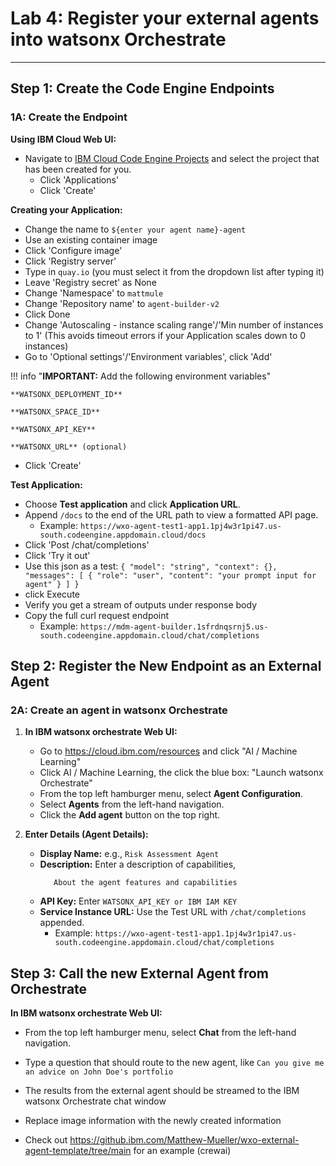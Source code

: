 # Lab 4: Register your external agents into watsonx Orchestrate 
---
## Step 1: Create the Code Engine Endpoints

### 1A: Create the Endpoint

**Using IBM Cloud Web UI:**

* Navigate to [IBM Cloud Code Engine Projects](https://cloud.ibm.com/containers/serverless/projects) and select the project that has been created for you.
   - Click 'Applications'
   - Click 'Create'

 **Creating your Application:**

   - Change the name to `${enter your agent name}-agent`
   - Use an existing container image
   - Click 'Configure image'
   - Click 'Registry server'
   - Type in `quay.io` (you must select it from the dropdown list after typing it)
   - Leave 'Registry secret' as None
   - Change 'Namespace' to `mattmule`
   - Change 'Repository name' to `agent-builder-v2`
   - Click Done
   - Change 'Autoscaling - instance scaling range'/'Min number of instances to 1' (This avoids timeout errors if your Application scales down to 0 instances)
   - Go to 'Optional settings'/'Environment variables', click 'Add'

!!! info "**IMPORTANT:** Add the following environment variables"
  
    **WATSONX_DEPLOYMENT_ID**

    **WATSONX_SPACE_ID**

    **WATSONX_API_KEY**

    **WATSONX_URL** (optional)

   - Click 'Create'

**Test Application:**

   - Choose **Test application** and click **Application URL**.
   - Append `/docs` to the end of the URL path to view a formatted API page.
     - Example: `https://wxo-agent-test1-app1.1pj4w3r1pi47.us-south.codeengine.appdomain.cloud/docs`
   - Click 'Post /chat/completions'
   - Click 'Try it out'
   - Use this json as a test: ```{
  "model": "string",
  "context": {},
  "messages": [
    {
      "role": "user",
      "content": "your prompt input for agent"
    }
  ]
} ```
   - click Execute
   - Verify you get a stream of outputs under response body
   - Copy the full curl request endpoint
      - Example: `https://mdm-agent-builder.1sfrdnqsrnj5.us-south.codeengine.appdomain.cloud/chat/completions`


## Step 2: Register the New Endpoint as an External Agent

### 2A: Create an agent in watsonx Orchestrate


1. **In IBM watsonx orchestrate Web UI:**
   - Go to https://cloud.ibm.com/resources and click "AI / Machine Learning"
   - Click AI / Machine Learning, the click the blue box: "Launch watsonx Orchestrate"
   - From the top left hamburger menu, select **Agent Configuration**.
   - Select **Agents** from the left-hand navigation.
   - Click the **Add agent** button on the top right.

3. **Enter Details (Agent Details):**
   - **Display Name:** e.g., `Risk Assessment Agent`
   - **Description:** Enter a description of capabilities,
      ```
         About the agent features and capabilities
      ```
   - **API Key:** Enter `WATSONX_API_KEY or IBM IAM KEY`
   - **Service Instance URL:** Use the Test URL with `/chat/completions` appended.
     - Example: `https://wxo-agent-test1-app1.1pj4w3r1pi47.us-south.codeengine.appdomain.cloud/chat/completions`

## Step 3: Call the new External Agent from Orchestrate

 **In IBM watsonx orchestrate Web UI:**

   - From the top left hamburger menu, select **Chat** from the left-hand navigation.
   - Type a question that should route to the new agent, like `Can you give me an advice on John Doe's portfolio`
   - The results from the external agent should be streamed to the IBM watsonx Orchestrate chat window
     
- Replace image information with the newly created information
- Check out https://github.ibm.com/Matthew-Mueller/wxo-external-agent-template/tree/main for an example (crewai)
